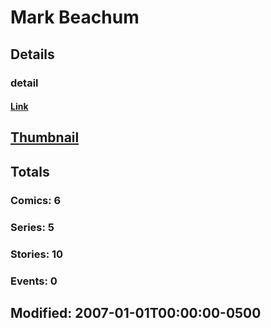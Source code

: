 # Mark  Beachum 
## Details
### detail
#### [Link](http://marvel.com/comics/creators/3483/mark_beachum?utm_campaign=apiRef&utm_source=225578a89fc76f3d20fbffda5d17a88d)
## [Thumbnail](http://i.annihil.us/u/prod/marvel/i/mg/b/40/image_not_available.jpg)
## Totals
### Comics: 6
### Series: 5
### Stories: 10
### Events: 0
## Modified: 2007-01-01T00:00:00-0500